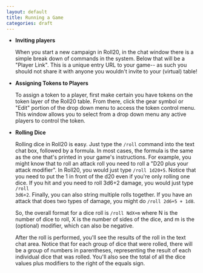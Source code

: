 ```yaml
---
layout: default
title: Running a Game
categories: draft
---
```


* __Inviting players__

  When you start a new campaign in Roll20, in the chat window there is a simple break down of commands in the system.  Below that will be a "Player Link".  This is a unique entry URL to your game-- as such you should not share it with anyone you wouldn't invite to your (virtual) table!  


* __Assigning Tokens to Players__

   To assign a token to a player, first make certain you have tokens on the token layer of the Roll20 table.  From there, click the gear symbol or "Edit" portion of the drop down menu to access the token control menu.  This window allows you to select from a drop down menu any active players to control the token.  


* __Rolling Dice__

  Rolling dice in Roll20 is easy. Just type the <code>/roll</code> command into the text chat box, followed by a formula. In most cases, the formula is the same as the one that's printed in your game's instructions. For example, you might know that to roll an attack roll you need to roll a "D20 plus your attack modifier". In Roll20, you would just type <code>/roll 1d20+5</code>. Notice that you need to put the 1 in front of the d20 even if you're only rolling one dice. If you hit and you need to roll 3d6+2 damage, you would just type <code>/roll 3d6+2</code>. Finally, you can also string multiple rolls together. If you have an attack that does two types of damage, you might do <code>/roll 2d6+5 + 1d8</code>.

  So, the overall format for a dice roll is <code>/roll NdX+m</code> where N is the number of dice to roll, X is the number of sides of the dice, and m is the (optional) modifier, which can also be negative.

  After the roll is performed, you'll see the results of the roll in the text chat area. Notice that for each group of dice that were rolled, there will be a group of numbers in parentheses, representing the result of each individual dice that was rolled. You'll also see the total of all the dice values plus modifiers to the right of the equals sign.





